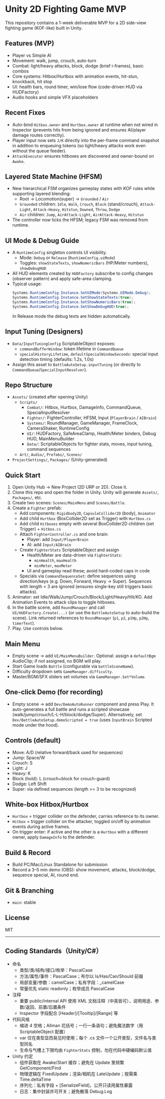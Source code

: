 # Unity 2D Fighting Game MVP

This repository contains a 1-week deliverable MVP for a 2D side-view fighting game (KOF-like) built in Unity.

## Features (MVP)
- Player vs Simple AI
- Movement: walk, jump, crouch, auto-turn
- Combat: light/heavy attacks, block, dodge (brief i-frames), basic combos
- Core systems: Hitbox/Hurtbox with animation events, hit-stun, knockback, hit stop
- UI: health bars, round timer, win/lose flow (code-driven HUD via HUDFactory)
- Audio hooks and simple VFX placeholders

## Recent Fixes
- Auto-bind `Hitbox.owner` and `Hurtbox.owner` at runtime when not wired in Inspector (prevents hits from being ignored and ensures AI/player damage routes correctly).
- Player input now sets `J/K` directly into the per-frame command snapshot in addition to enqueuing tokens (so light/heavy attacks work even without the queue feeder).
- `AttackExecutor` ensures hitboxes are discovered and owner-bound on `Awake`.

## Layered State Machine (HFSM)
- New hierarchical FSM organizes gameplay states with KOF rules while supporting layered blending:
  - Root -> Locomotion(super) -> `Grounded` / `Air`
  - `Grounded` children: `Idle`, `Walk`, `Crouch`, `Block` (stand/crouch), `Attack-Light`, `Attack-Heavy`, `Hitstun`, `Downed`, `Throw`, `Dodge`
  - `Air` children: `Jump`, `AirAttack-Light`, `AirAttack-Heavy`, `Hitstun`
- The controller now ticks the HFSM; legacy FSM was removed from runtime.

## UI Mode & Debug Guide
- A `RuntimeConfig` singleton controls UI visibility.
  - Mode: `Debug` or `Release` (`RuntimeConfig.uiMode`)
  - Toggles: `showStateTexts`, `showNumericBars` (HP/Meter numbers), `showDebugHUD`
- All HUD elements created by `HUDFactory` subscribe to config changes (observer pattern) and apply safe-area clamping.
- Typical usage:
  ```csharp
  Systems.RuntimeConfig.Instance.SetUIMode(Systems.UIMode.Debug);
  Systems.RuntimeConfig.Instance.SetShowStateTexts(true);
  Systems.RuntimeConfig.Instance.SetShowNumericBars(true);
  Systems.RuntimeConfig.Instance.SetShowDebugHUD(true);
  ```
  In Release mode the debug texts are hidden automatically.

## Input Tuning (Designers)
- `Data/InputTuningConfig` ScriptableObject exposes:
  - `commandBufferWindow`: token lifetime in `CommandQueue`
  - `specialHistoryLifetime`, `defaultSpecialWindowSeconds`: special input detection timing (defaults: 1.2s, 1.0s)
- Assign this asset to `BattleAutoSetup.inputTuning` (or directly to `CommandQueue`/`SpecialInputResolver`).

## Repo Structure
- `Assets/` (created after opening Unity)
  - `Scripts/`
    - `Combat/`: Hitbox, Hurtbox, DamageInfo, CommandQueue, SpecialInputResolver
    - `Fighter/`: FighterController, HFSM, Input (`PlayerBrain` / `AIBrain`)
    - `Systems/`: RoundManager, GameManager, FrameClock, CameraShaker, RuntimeConfig
    - `UI/`: HUDFactory, SafeAreaClamp, Health/Meter binders, Debug HUD, MainMenuBuilder
    - `Data/`: ScriptableObjects for fighter stats, moves, input tuning, command sequences
  - `Art/`, `Audio/`, `Prefabs/`, `Scenes/`
- `ProjectSettings/`, `Packages/` (Unity-generated)

## Quick Start
1) Open Unity Hub -> New Project (2D URP or 2D). Close it.
2) Clone this repo and open the folder in Unity. Unity will generate `Assets/`, `Packages/`, etc.
3) Create two scenes: `Scenes/MainMenu` and `Scenes/Battle`.
4) Create a `Fighter` prefab:
   - Add components: `Rigidbody2D`, `CapsuleCollider2D` (body), `Animator`
   - Add child `Hurtbox` (BoxCollider2D set as Trigger) with `Hurtbox.cs`
   - Add child `Hitboxes` empty with several BoxCollider2D children (set Trigger) + `Hitbox.cs`
   - Attach `FighterController.cs` and one brain:
       - Player: add `Input/PlayerBrain`
       - AI: add `Input/AIBrain`
   - Create `FighterStats` ScriptableObject and assign
     - Health/Meter are data-driven via `FighterStats`:
       - `minHealth`, `maxHealth`
       - `minMeter`, `maxMeter`
     - UI and gameplay read these; avoid hard-coded caps in code
   - Specials via `CommandSequenceSet`: define sequences using direction/keys (e.g. Down, Forward, Heavy -> Super). Sequences with length < 3 are ignored (ensures single-key still triggers basic attacks).
5) Animator: set Idle/Walk/Jump/Crouch/Block/Light/Heavy/Hit/KO. Add Animation Events to attack clips to toggle hitboxes.
6) In the battle scene, add `RoundManager` and call `UI/HUDFactory.Create(...)` (or use the `BattleAutoSetup` to auto-build the scene). Link returned references to `RoundManager` (`p1`, `p2`, `p1Hp`, `p2Hp`, `timerText`).
7) Play. Use controls below.

## Main Menu
- Empty scene -> add `UI/MainMenuBuilder`. Optional: assign a `defaultBgm` AudioClip; if not assigned, no BGM will play.
- Start Game loads `Battle` (configurable via `battleSceneName`).
- Difficulty dropdown sets `GameManager.difficulty`.
- Master/BGM/SFX sliders set volumes via `GameManager.Set*Volume`.

## One-click Demo (for recording)
- Empty scene -> add `Dev/DemoAutoRunner` component and press Play. It auto-generates a full battle and runs a scripted showcase (walk/jump/crouch/L-L-H/block/dodge/Super). Alternatively, set `Dev/BattleAutoSetup.demoScripted = true` (uses `InputBrain` Scripted mode under the hood).

## Controls (default)
- Move: A/D (relative forward/back used for sequences)
- Jump: Space/W
- Crouch: S
- Light: J
- Heavy: K
- Block (hold): L (crouch+block for crouch-guard)
- Dodge: Left Shift
- Super: via defined sequences (length >= 3 to be recognized)

## White-box Hitbox/Hurtbox
- `Hurtbox` = trigger collider on the defender, carries reference to its owner.
- `Hitbox` = trigger collider on the attacker, toggled on/off by animation events during active frames.
- On trigger enter: if active and the other is a `Hurtbox` with a different owner, apply `DamageInfo` to the defender.

## Build & Record
- Build PC/Mac/Linux Standalone for submission
- Record a 3–5 min demo (OBS): show movement, attacks, block/dodge, sequence special, AI, round end.

## Git & Branching
- `main`: stable

## License
MIT

---

## Coding Standards（Unity/C#）

- 命名
  - 类型/类/结构/接口/枚举：PascalCase
  - 方法/属性/事件：PascalCase；布尔以 Is/Has/Can/Should 前缀
  - 局部变量/参数：camelCase；私有字段：_camelCase
  - 常量优先 static readonly；枚举成员 PascalCase
- 注释
  - 重要 public/internal API 使用 XML 文档注释（中英皆可），说明用途、参数/返回、前置/后置条件
  - Inspector 字段配合 [Header]/[Tooltip]/[Range] 等
- 代码风格
  - 缩进 4 空格；Allman 花括号；一行一条语句；避免魔法数字（用 ScriptableObject 配置）
  - var 仅在类型显而易见时使用；每个 .cs 文件一个公开类型，文件名与类型同名
  - 生命与气槽上下限均由 `FighterStats` 控制，勿在代码中硬编码默认值
- Unity 约定
  - 组件获取在 Awake/Start 缓存；避免在 Update 里频繁 GetComponent/Find
  - 物理逻辑在 FixedUpdate；渲染/相机在 LateUpdate；按需乘 Time.deltaTime
  - 序列化：私有字段 + [SerializeField]，公开只读用属性暴露
  - 日志：集中封装并可开关；避免散落 Debug.Log